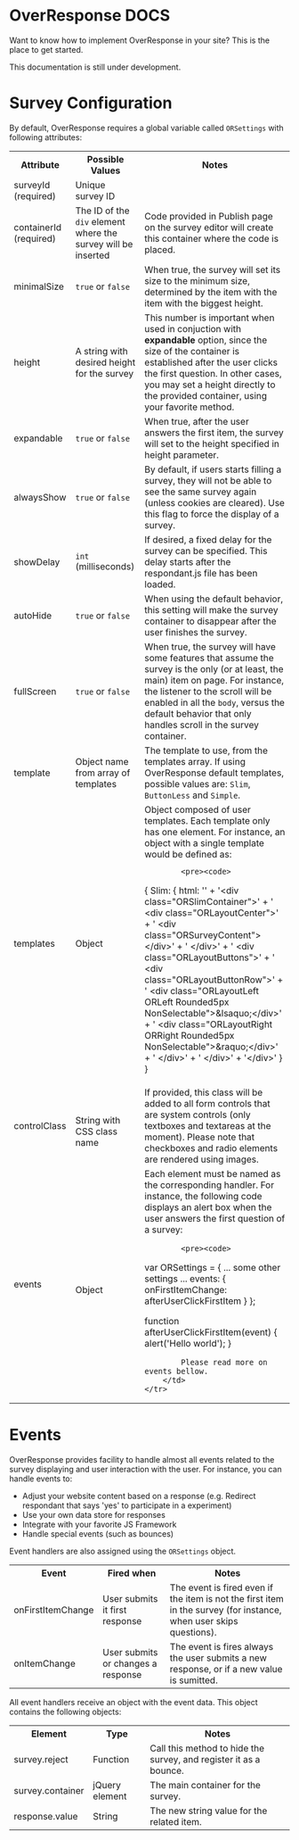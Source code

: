 
<div class="jumbotron">
	<h1>OverResponse DOCS</h1>
	<p class="lead">
		Want to know how to implement OverResponse in your site? This is 
		the place to get started.
	</p>
</div>

[title: Developers @ OverResponse]: /

<div class="alert alert-warning">
	This documentation is still under development.
</div>

# Survey Configuration

By default, OverResponse requires a global variable called `ORSettings` with following attributes:

<table class="table table-striped">
	<tr>
		<th>
			Attribute
		</th>
		<th>
			Possible Values
		</th>
		<th>
			Notes
		</th>
	</tr>
	<tr>
		<td>
			surveyId (required)
		</td>
		<td>	
		Unique survey ID 
		</td>
		<td>	
		</td>
	</tr>
	<tr>
		<td>
			containerId (required)
		</td>
		<td>	
			The ID of the <code>div</code> element where the survey will be inserted 
		</td>
		<td>
			Code provided in Publish page on the survey editor will create this container where the code is placed.
		</td>
	</tr>
	<tr>
		<td>
			minimalSize
		</td>
		<td>	
			<code>true</code> or <code>false</code>
		</td>
		<td>
			When true, the survey will set its size to the minimum size, determined by the item with the item with the biggest height.
		</td>
	</tr>
	<tr>
		<td>
			height
		</td>
		<td>	
			A string with desired height for the survey 
		</td>
		<td>
			This number is important when used in conjuction with <strong>expandable</strong> option, since the size of the container is established after the user clicks the first question. In other cases, you may set a height directly to the provided container, using your favorite method.
		</td>
	</tr>
	<tr>
		<td>
			expandable
		</td>
		<td>	
			<code>true</code> or <code>false</code>
		</td>
		<td>
			When true, after the user answers the first item, the survey will set to the height specified in height parameter.
		</td>
	</tr>
	<tr>
		<td>
			alwaysShow
		</td>
		<td>	
			<code>true</code> or <code>false</code>
		</td>
		<td>
			By default, if users starts filling a survey, they will not be able to see the same survey again (unless cookies are cleared). Use this flag to force the display of a survey.
		</td>
	</tr>
	<tr>
		<td>
			showDelay
		</td>
		<td>	
			<code>int</code> (milliseconds)
		</td>
		<td>
			If desired, a fixed delay for the survey can be specified. This delay starts after the respondant.js file has been loaded.
		</td>
	</tr>
	<tr>
		<td>
			autoHide
		</td>
		<td>	
			<code>true</code> or <code>false</code>
		</td>
		<td>
			When using the default behavior, this setting will make the survey container to disappear after the user finishes the survey.
		</td>
	</tr>
	<tr>
		<td>
			fullScreen
		</td>
		<td>	
			<code>true</code> or <code>false</code>
		</td>
		<td>
			When true, the survey will have some features that assume the survey is the only (or at least, the main) item on page. For instance, the listener to the scroll will be enabled in all the <code>body</code>, versus the default behavior that only handles scroll in the survey container.
		</td>
	</tr>
	<tr>
		<td>
			template
		</td>
		<td>	
			Object name from array of templates
		</td>
		<td>
			The template to use, from the templates array. If using OverResponse default templates, possible values are: <code>Slim</code>, <code>ButtonLess</code> and <code>Simple</code>.
		</td>
	</tr>
	<tr>
		<td><a name="templates" />
			templates
		</td>
		<td>	
			Object
		</td>
		<td>
			Object composed of user templates. Each template only has one element. For instance, an object with a single template would be defined as:
			
			<pre><code>
{
  Slim: {
    html: ''
    + '&lt;div class=&quot;ORSlimContainer&quot;&gt;'
    + '	 &lt;div class=&quot;ORLayoutCenter&quot;&gt;'
    + '	   &lt;div class=&quot;ORSurveyContent&quot;&gt;&lt;/div&gt;'
    + '	 &lt;/div&gt;'
    + '	 &lt;div class=&quot;ORLayoutButtons&quot;&gt;'
    + '	   &lt;div class=&quot;ORLayoutButtonRow&quot;&gt;'
    + '      &lt;div class=&quot;ORLayoutLeft ORLeft Rounded5px NonSelectable&quot;&gt;&amp;lsaquo;&lt;/div&gt;'
    + '      &lt;div class=&quot;ORLayoutRight ORRight Rounded5px NonSelectable&quot;&gt;&amp;raquo;&lt;/div&gt;'
    + '	   &lt;/div&gt;'
    + '	 &lt;/div&gt;'
    + '&lt;/div&gt;'
  }
}
			</code></pre>
		</td>
	</tr>
	<tr>
		<td>
			controlClass
		</td>
		<td>	
			String with CSS class name
		</td>
		<td>
			If provided, this class will be added to all form controls that are system controls (only textboxes and textareas at the moment). Please note that checkboxes and radio elements are rendered using images.
		</td>
	</tr>
	<tr>
		<td>
			events
		</td>
		<td>	
			Object
		</td>
		<td>
			Each element must be named as the corresponding handler. For instance, the following code displays an alert box when the user answers the first question of a survey:
			
			<pre><code>
var ORSettings = {
  ... some other settings ...
  events: {
    onFirstItemChange: afterUserClickFirstItem
  }
};

function afterUserClickFirstItem(event) {
  alert('Hello world');
}
			</code></pre>
			
			Please read more on events bellow.
		</td>
	</tr>
</table>

# Events

OverResponse provides facility to handle almost all events related to the survey displaying and user interaction with the user. For instance, you can handle events to:

- Adjust your website content based on a response (e.g. Redirect respondant that says 'yes' to participate in a experiment)
- Use your own data store for responses
- Integrate with your favorite JS Framework
- Handle special events (such as bounces)

Event handlers are also assigned using the  `ORSettings` object. 

<table class="table table-striped">
	<tr>
		<th>
			Event
		</th>
		<th>
			Fired when
		</th>
		<th>
			Notes
		</th>
	</tr>
	<tr>
		<td>
			onFirstItemChange
		</td>
		<td>	
			User submits it first response 
		</td>
		<td>
			The event is fired even if the item is not the first item in the survey (for instance, when user skips questions).
		</td>
	</tr>
	<tr>
		<td>
			onItemChange
		</td>
		<td>	
			User submits or changes a response 
		</td>
		<td>
			The event is fires always the user submits a new response, or if a new value is sumitted.
		</td>
	</tr>
</table>

All event handlers receive an object with the event data. This object contains the following objects:

<table class="table table-striped">
	<tr>
		<th>
			Element
		</th>
		<th>
			Type
		</th>
		<th>
			Notes
		</th>
	</tr>
	<tr>
		<td>
			survey.reject
		</td>
		<td>	
			Function
		</td>
		<td>
			Call this method to hide the survey, and register it as a bounce.
		</td>
	</tr>
	<tr>
		<td>
			survey.container
		</td>
		<td>	
			jQuery element
		</td>
		<td>
			The main container for the survey.
		</td>
	</tr>
	<tr>
		<td>
			response.value
		</td>
		<td>	
			String
		</td>
		<td>
			The new string value for the related item.
		</td>
	</tr>
</table>
